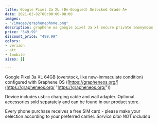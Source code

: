 ```yaml
---
title: Google Pixel 3a XL (De-Googled) Unlocked Grade A+
date: 2021-03-02T00:00:00-08:00
images:
- "/images/graphenephone.png"
description: graphene os google pixel 3a xl secure private anonymous
price: "549.99"
discount_price: "499.99"
colors:
- verizon
- att
- tmobile
sizes: []

---
```

Google Pixel 3a XL 64GB (overstock, like new-immaculate condition) configured with Graphene OS ([https://grapheneos.org/](https://grapheneos.org/ "https://grapheneos.org/"))

Device includes usb-c charging cable and wall adapter. Optional accessories sold separately and can be found in our product store.

Every phone purchase receives a free SIM card - please make your selection according to your preferred carrier. _Service plan NOT included_